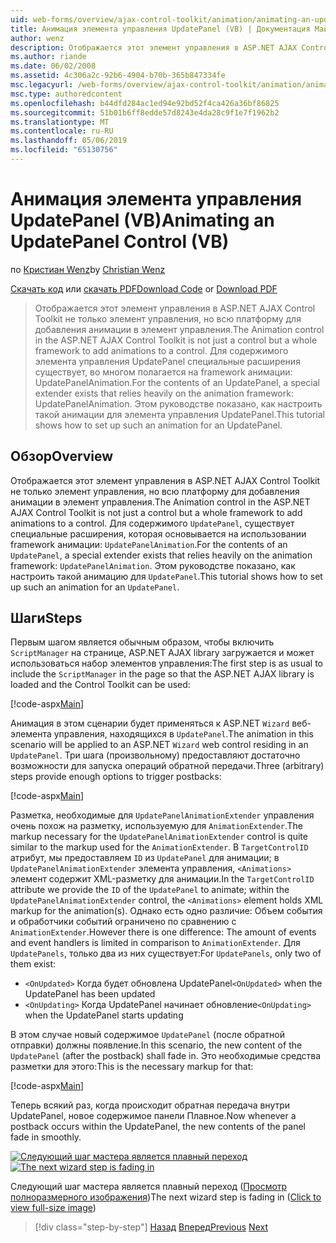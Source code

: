 ```yaml
---
uid: web-forms/overview/ajax-control-toolkit/animation/animating-an-updatepanel-control-vb
title: Анимация элемента управления UpdatePanel (VB) | Документация Майкрософт
author: wenz
description: Отображается этот элемент управления в ASP.NET AJAX Control Toolkit не только элемент управления, но всю платформу для добавления анимации в элемент управления. Для содержимого...
ms.author: riande
ms.date: 06/02/2008
ms.assetid: 4c306a2c-92b6-4904-b70b-365b847334fe
msc.legacyurl: /web-forms/overview/ajax-control-toolkit/animation/animating-an-updatepanel-control-vb
msc.type: authoredcontent
ms.openlocfilehash: b44dfd284ac1ed94e92bd52f4ca426a36bf86825
ms.sourcegitcommit: 51b01b6ff8edde57d8243e4da28c9f1e7f1962b2
ms.translationtype: MT
ms.contentlocale: ru-RU
ms.lasthandoff: 05/06/2019
ms.locfileid: "65130756"
---
```

# <a name="animating-an-updatepanel-control-vb"></a><span data-ttu-id="f9c66-104">Анимация элемента управления UpdatePanel (VB)</span><span class="sxs-lookup"><span data-stu-id="f9c66-104">Animating an UpdatePanel Control (VB)</span></span>

<span data-ttu-id="f9c66-105">по [Кристиан Wenz](https://github.com/wenz)</span><span class="sxs-lookup"><span data-stu-id="f9c66-105">by [Christian Wenz](https://github.com/wenz)</span></span>

<span data-ttu-id="f9c66-106">[Скачать код](http://download.microsoft.com/download/9/3/f/93f8daea-bebd-4821-833b-95205389c7d0/UpdatePanelAnimation1.vb.zip) или [скачать PDF](http://download.microsoft.com/download/b/6/a/b6ae89ee-df69-4c87-9bfb-ad1eb2b23373/updatepanelanimation1VB.pdf)</span><span class="sxs-lookup"><span data-stu-id="f9c66-106">[Download Code](http://download.microsoft.com/download/9/3/f/93f8daea-bebd-4821-833b-95205389c7d0/UpdatePanelAnimation1.vb.zip) or [Download PDF](http://download.microsoft.com/download/b/6/a/b6ae89ee-df69-4c87-9bfb-ad1eb2b23373/updatepanelanimation1VB.pdf)</span></span>

> <span data-ttu-id="f9c66-107">Отображается этот элемент управления в ASP.NET AJAX Control Toolkit не только элемент управления, но всю платформу для добавления анимации в элемент управления.</span><span class="sxs-lookup"><span data-stu-id="f9c66-107">The Animation control in the ASP.NET AJAX Control Toolkit is not just a control but a whole framework to add animations to a control.</span></span> <span data-ttu-id="f9c66-108">Для содержимого элемента управления UpdatePanel специальные расширения существует, во многом полагается на framework анимации: UpdatePanelAnimation.</span><span class="sxs-lookup"><span data-stu-id="f9c66-108">For the contents of an UpdatePanel, a special extender exists that relies heavily on the animation framework: UpdatePanelAnimation.</span></span> <span data-ttu-id="f9c66-109">Этом руководстве показано, как настроить такой анимации для элемента управления UpdatePanel.</span><span class="sxs-lookup"><span data-stu-id="f9c66-109">This tutorial shows how to set up such an animation for an UpdatePanel.</span></span>

## <a name="overview"></a><span data-ttu-id="f9c66-110">Обзор</span><span class="sxs-lookup"><span data-stu-id="f9c66-110">Overview</span></span>

<span data-ttu-id="f9c66-111">Отображается этот элемент управления в ASP.NET AJAX Control Toolkit не только элемент управления, но всю платформу для добавления анимации в элемент управления.</span><span class="sxs-lookup"><span data-stu-id="f9c66-111">The Animation control in the ASP.NET AJAX Control Toolkit is not just a control but a whole framework to add animations to a control.</span></span> <span data-ttu-id="f9c66-112">Для содержимого `UpdatePanel`, существует специальные расширения, которая основывается на использовании framework анимации: `UpdatePanelAnimation`.</span><span class="sxs-lookup"><span data-stu-id="f9c66-112">For the contents of an `UpdatePanel`, a special extender exists that relies heavily on the animation framework: `UpdatePanelAnimation`.</span></span> <span data-ttu-id="f9c66-113">Этом руководстве показано, как настроить такой анимацию для `UpdatePanel`.</span><span class="sxs-lookup"><span data-stu-id="f9c66-113">This tutorial shows how to set up such an animation for an `UpdatePanel`.</span></span>

## <a name="steps"></a><span data-ttu-id="f9c66-114">Шаги</span><span class="sxs-lookup"><span data-stu-id="f9c66-114">Steps</span></span>

<span data-ttu-id="f9c66-115">Первым шагом является обычным образом, чтобы включить `ScriptManager` на странице, ASP.NET AJAX library загружается и может использоваться набор элементов управления:</span><span class="sxs-lookup"><span data-stu-id="f9c66-115">The first step is as usual to include the `ScriptManager` in the page so that the ASP.NET AJAX library is loaded and the Control Toolkit can be used:</span></span>

[!code-aspx[Main](animating-an-updatepanel-control-vb/samples/sample1.aspx)]

<span data-ttu-id="f9c66-116">Анимация в этом сценарии будет применяться к ASP.NET `Wizard` веб-элемента управления, находящихся в `UpdatePanel`.</span><span class="sxs-lookup"><span data-stu-id="f9c66-116">The animation in this scenario will be applied to an ASP.NET `Wizard` web control residing in an `UpdatePanel`.</span></span> <span data-ttu-id="f9c66-117">Три шага (произвольному) предоставляют достаточно возможности для запуска операций обратной передачи.</span><span class="sxs-lookup"><span data-stu-id="f9c66-117">Three (arbitrary) steps provide enough options to trigger postbacks:</span></span>

[!code-aspx[Main](animating-an-updatepanel-control-vb/samples/sample2.aspx)]

<span data-ttu-id="f9c66-118">Разметка, необходимые для `UpdatePanelAnimationExtender` управления очень похож на разметку, используемую для `AnimationExtender`.</span><span class="sxs-lookup"><span data-stu-id="f9c66-118">The markup necessary for the `UpdatePanelAnimationExtender` control is quite similar to the markup used for the `AnimationExtender`.</span></span> <span data-ttu-id="f9c66-119">В `TargetControlID` атрибут, мы предоставляем `ID` из `UpdatePanel` для анимации; в `UpdatePanelAnimationExtender` элемента управления, `<Animations>` элемент содержит XML-разметку для анимации.</span><span class="sxs-lookup"><span data-stu-id="f9c66-119">In the `TargetControlID` attribute we provide the `ID` of the `UpdatePanel` to animate; within the `UpdatePanelAnimationExtender` control, the `<Animations>` element holds XML markup for the animation(s).</span></span> <span data-ttu-id="f9c66-120">Однако есть одно различие: Объем события и обработчики событий ограничено по сравнению с `AnimationExtender`.</span><span class="sxs-lookup"><span data-stu-id="f9c66-120">However there is one difference: The amount of events and event handlers is limited in comparison to `AnimationExtender`.</span></span> <span data-ttu-id="f9c66-121">Для `UpdatePanels`, только два из них существует:</span><span class="sxs-lookup"><span data-stu-id="f9c66-121">For `UpdatePanels`, only two of them exist:</span></span>

- <span data-ttu-id="f9c66-122">`<OnUpdated>` Когда будет обновлена UpdatePanel</span><span class="sxs-lookup"><span data-stu-id="f9c66-122">`<OnUpdated>` when the UpdatePanel has been updated</span></span>
- <span data-ttu-id="f9c66-123">`<OnUpdating>` Когда UpdatePanel начинает обновление</span><span class="sxs-lookup"><span data-stu-id="f9c66-123">`<OnUpdating>` when the UpdatePanel starts updating</span></span>

<span data-ttu-id="f9c66-124">В этом случае новый содержимое `UpdatePanel` (после обратной отправки) должны появление.</span><span class="sxs-lookup"><span data-stu-id="f9c66-124">In this scenario, the new content of the `UpdatePanel` (after the postback) shall fade in.</span></span> <span data-ttu-id="f9c66-125">Это необходимые средства разметки для этого:</span><span class="sxs-lookup"><span data-stu-id="f9c66-125">This is the necessary markup for that:</span></span>

[!code-aspx[Main](animating-an-updatepanel-control-vb/samples/sample3.aspx)]

<span data-ttu-id="f9c66-126">Теперь всякий раз, когда происходит обратная передача внутри UpdatePanel, новое содержимое панели Плавное.</span><span class="sxs-lookup"><span data-stu-id="f9c66-126">Now whenever a postback occurs within the UpdatePanel, the new contents of the panel fade in smoothly.</span></span>

<span data-ttu-id="f9c66-127">[![Следующий шаг мастера является плавный переход](animating-an-updatepanel-control-vb/_static/image2.png)](animating-an-updatepanel-control-vb/_static/image1.png)</span><span class="sxs-lookup"><span data-stu-id="f9c66-127">[![The next wizard step is fading in](animating-an-updatepanel-control-vb/_static/image2.png)](animating-an-updatepanel-control-vb/_static/image1.png)</span></span>

<span data-ttu-id="f9c66-128">Следующий шаг мастера является плавный переход ([Просмотр полноразмерного изображения](animating-an-updatepanel-control-vb/_static/image3.png))</span><span class="sxs-lookup"><span data-stu-id="f9c66-128">The next wizard step is fading in ([Click to view full-size image](animating-an-updatepanel-control-vb/_static/image3.png))</span></span>

> [!div class="step-by-step"]
> <span data-ttu-id="f9c66-129">[Назад](changing-an-animation-using-client-side-code-vb.md)
> [Вперед](dynamically-controlling-updatepanel-animations-vb.md)</span><span class="sxs-lookup"><span data-stu-id="f9c66-129">[Previous](changing-an-animation-using-client-side-code-vb.md)
[Next](dynamically-controlling-updatepanel-animations-vb.md)</span></span>
